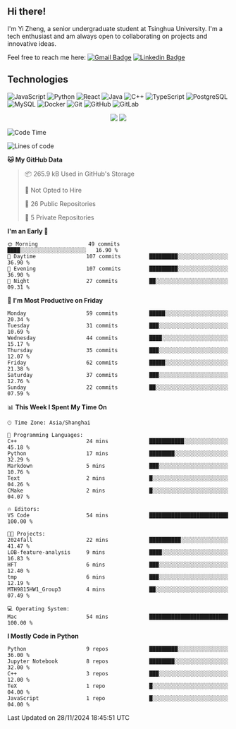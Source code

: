 ## Hi there!

I'm Yi Zheng, a senior undergraduate student at Tsinghua University. I'm a tech enthusiast and am always open to collaborating on projects and innovative ideas.

Feel free to reach me here: [![Gmail Badge](https://img.shields.io/badge/-zhengyi20thu@gmail.com-c14438?style=flat-square&logo=Gmail&logoColor=white&link=mailto:zhengyi20thu@gmail.com)](mailto:zhengyi20thu@gmail.com)
[![Linkedin Badge](https://img.shields.io/badge/-yizheng20-blue?style=flat-square&logo=Linkedin&logoColor=white&link=https://www.linkedin.com/in/yizheng20/)](https://www.linkedin.com/in/yi-zheng-mfe/)

## Technologies

![JavaScript](https://img.shields.io/badge/-JavaScript-black?style=flat-square&logo=javascript)
![Python](https://img.shields.io/badge/-Python-black?style=flat-square&logo=Python)
![React](https://img.shields.io/badge/-React-black?style=flat-square&logo=react)
![Java](https://img.shields.io/badge/-java-E34A86?style=flat-square&logo=java)
![C++](https://img.shields.io/badge/-C++-00599C?style=flat-square&logo=c)
![TypeScript](https://img.shields.io/badge/-TypeScript-007ACC?style=flat-square&logo=typescript)
![PostgreSQL](https://img.shields.io/badge/-PostgreSQL-336791?style=flat-square&logo=postgresql)
![MySQL](https://img.shields.io/badge/-MySQL-black?style=flat-square&logo=mysql)
![Docker](https://img.shields.io/badge/-Docker-black?style=flat-square&logo=docker)
![Git](https://img.shields.io/badge/-Git-black?style=flat-square&logo=git)
![GitHub](https://img.shields.io/badge/-GitHub-181717?style=flat-square&logo=github)
![GitLab](https://img.shields.io/badge/-GitLab-FCA121?style=flat-square&logo=gitlab)

<p align="center">
    <img src = "https://github-readme-stats.vercel.app/api?username=Zheng-Yi-git&show_icons=true&theme=yeblu&hide_border=true&count_private=true">
    <img src = "https://github-readme-stats.vercel.app/api/top-langs/?username=Zheng-Yi-git&hide=html,css&theme=yeblu&layout=compact&hide_border=true&count_private=true&langs_count=8">
</p>

<!--START_SECTION:waka-->
![Code Time](http://img.shields.io/badge/Code%20Time-1%2C130%20hrs%2033%20mins-blue)

![Lines of code](https://img.shields.io/badge/From%20Hello%20World%20I%27ve%20Written-2.6%20million%20lines%20of%20code-blue)

**🐱 My GitHub Data** 

> 📦 265.9 kB Used in GitHub's Storage 
 > 
> 🚫 Not Opted to Hire
 > 
> 📜 26 Public Repositories 
 > 
> 🔑 5 Private Repositories 
 > 
**I'm an Early 🐤** 

```text
🌞 Morning                49 commits          ████░░░░░░░░░░░░░░░░░░░░░   16.90 % 
🌆 Daytime                107 commits         █████████░░░░░░░░░░░░░░░░   36.90 % 
🌃 Evening                107 commits         █████████░░░░░░░░░░░░░░░░   36.90 % 
🌙 Night                  27 commits          ██░░░░░░░░░░░░░░░░░░░░░░░   09.31 % 
```
📅 **I'm Most Productive on Friday** 

```text
Monday                   59 commits          █████░░░░░░░░░░░░░░░░░░░░   20.34 % 
Tuesday                  31 commits          ███░░░░░░░░░░░░░░░░░░░░░░   10.69 % 
Wednesday                44 commits          ████░░░░░░░░░░░░░░░░░░░░░   15.17 % 
Thursday                 35 commits          ███░░░░░░░░░░░░░░░░░░░░░░   12.07 % 
Friday                   62 commits          █████░░░░░░░░░░░░░░░░░░░░   21.38 % 
Saturday                 37 commits          ███░░░░░░░░░░░░░░░░░░░░░░   12.76 % 
Sunday                   22 commits          ██░░░░░░░░░░░░░░░░░░░░░░░   07.59 % 
```


📊 **This Week I Spent My Time On** 

```text
🕑︎ Time Zone: Asia/Shanghai

💬 Programming Languages: 
C++                      24 mins             ███████████░░░░░░░░░░░░░░   45.18 % 
Python                   17 mins             ████████░░░░░░░░░░░░░░░░░   32.29 % 
Markdown                 5 mins              ███░░░░░░░░░░░░░░░░░░░░░░   10.76 % 
Text                     2 mins              █░░░░░░░░░░░░░░░░░░░░░░░░   04.26 % 
CMake                    2 mins              █░░░░░░░░░░░░░░░░░░░░░░░░   04.07 % 

🔥 Editors: 
VS Code                  54 mins             █████████████████████████   100.00 % 

🐱‍💻 Projects: 
2024fall                 22 mins             ██████████░░░░░░░░░░░░░░░   41.47 % 
LOB-feature-analysis     9 mins              ████░░░░░░░░░░░░░░░░░░░░░   16.83 % 
HFT                      6 mins              ███░░░░░░░░░░░░░░░░░░░░░░   12.40 % 
tmp                      6 mins              ███░░░░░░░░░░░░░░░░░░░░░░   12.19 % 
MTH9815HW1_Group3        4 mins              ██░░░░░░░░░░░░░░░░░░░░░░░   07.49 % 

💻 Operating System: 
Mac                      54 mins             █████████████████████████   100.00 % 
```

**I Mostly Code in Python** 

```text
Python                   9 repos             █████████░░░░░░░░░░░░░░░░   36.00 % 
Jupyter Notebook         8 repos             ████████░░░░░░░░░░░░░░░░░   32.00 % 
C++                      3 repos             ███░░░░░░░░░░░░░░░░░░░░░░   12.00 % 
TeX                      1 repo              █░░░░░░░░░░░░░░░░░░░░░░░░   04.00 % 
JavaScript               1 repo              █░░░░░░░░░░░░░░░░░░░░░░░░   04.00 % 
```




 Last Updated on 28/11/2024 18:45:51 UTC
<!--END_SECTION:waka-->
